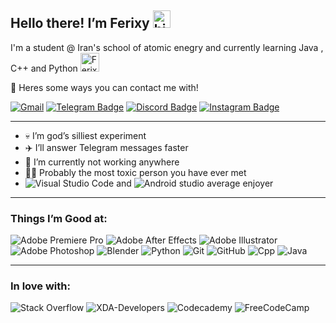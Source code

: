 ## Hello there! I’m Ferixy <img src="https://user-images.githubusercontent.com/77561374/203820005-e2c60b43-6d17-46a7-a25a-1ada5240c1e7.png" width="28px" alt="hi">

I'm a student @ Iran's school of atomic enegry and currently learning Java , C++ and Python <img src="https://user-images.githubusercontent.com/77561374/203820894-61a1cc76-d0e3-4fe4-8333-f28000b51abb.gif" width="30px" alt="Ferixy">

:calling: Heres some ways you can contact me with!

[![Gmail](https://img.shields.io/badge/Gmail-D14836?style=for-the-badge&logo=gmail&logoColor=white)](mailto:contactthesteel@gmail.com)
[![Telegram Badge](https://img.shields.io/badge/Telegram-2CA5E0?style=for-the-badge&logo=telegram&logoColor=white)](https://www.t.me/Ferixy)
[![Discord Badge](https://img.shields.io/badge/Steel--Falcon-%231385-5662f6?style=flat&logo=Discord&logoColor=white&link=https://discordapp.com/users/491113976806113281)](https://discord.com/users/473794445481869344)
[![Instagram Badge](https://img.shields.io/badge/-thisteelfalcon-e84393?style=flat&labelColor=e84393&logo=instagram&logoColor=white)](https://instagram.com/thissteelfalcon)
___
- 💀 I’m god’s silliest experiment
- ✈️ I’ll answer Telegram messages faster
- 🔭 I’m currently not working anywhere
- 😶‍🌫️ Probably the most toxic person you have ever met
- ![Visual Studio Code](https://img.shields.io/badge/VSCode-0078D4?style=for-the-badge&logo=visual%20studio%20code&logoColor=white) and ![Android studio](https://img.shields.io/badge/Android_Studio-3DDC84?style=for-the-badge&logo=android-studio&logoColor=white) average enjoyer
___
### Things I’m Good at:
![Adobe Premiere Pro](https://img.shields.io/badge/Adobe%20Premiere%20Pro-9999FF.svg?style=flat&logo=Adobe%20Premiere%20Pro&logoColor=white)
![Adobe After Effects](https://img.shields.io/badge/Adobe%20After%20Effects-9999FF.svg?style=flat&logo=Adobe%20After%20Effects&logoColor=white)
![Adobe Illustrator](https://img.shields.io/badge/Adobe%20Illustrator-%23FF9A00.svg?style=flat&logo=adobe%20illustrator&logoColor=white)
![Adobe Photoshop](https://img.shields.io/badge/Adobe%20Photoshop-%2331A8FF.svg?style=flat&logo=adobe%20photoshop&logoColor=white)
![Blender](https://img.shields.io/badge/blender-%23F5792A.svg?style=for-the-badge&logo=blender&logoColor=white)
![Python](https://img.shields.io/badge/Python-FFD43B?style=for-the-badge&logo=python&logoColor=blue)
![Git](https://img.shields.io/badge/git-%23F05033.svg?style=flat&logo=git&logoColor=white)
![GitHub](https://img.shields.io/badge/github-%23121011.svg?style=flat&logo=github&logoColor=white)
![Cpp](https://img.shields.io/badge/C%2B%2B-00599C?style=for-the-badge&logo=c%2B%2B&logoColor=white)
![Java](https://img.shields.io/badge/java-%23ED8B00.svg?style=for-the-badge&logo=java&logoColor=white)
___
### In love with:
![Stack Overflow](https://img.shields.io/badge/-Stackoverflow-FE7A16?style=for-the-badge&logo=stack-overflow&logoColor=white)
![XDA-Developers](https://img.shields.io/badge/XDA--Developers-%23AC6E2F.svg?style=for-the-badge&logo=XDA-Developers&logoColor=white)
![Codecademy](https://img.shields.io/badge/Codecademy-FFF0E5?style=for-the-badge&logo=codecademy&logoColor=1F243A)
![FreeCodeCamp](https://img.shields.io/badge/Freecodecamp-%23123.svg?&style=for-the-badge&logo=freecodecamp&logoColor=green)
